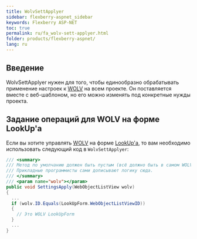 ```yaml
---
title: WolvSettApplyer
sidebar: flexberry-aspnet_sidebar
keywords: Flexberry ASP-NET
toc: true
permalink: ru/fa_wolv-sett-applyer.html
folder: products/flexberry-aspnet/
lang: ru
---
```


## Введение

WolvSettApplyer нужен для того, чтобы единообразно обрабатывать применение настроек к [WOLV](fa_web-object-list-view.html) на всем проекте. Он поставляется вместе
с веб-шаблоном, но его можно изменять под конкретные нужды проекта.

## Задание операций для WOLV на форме LookUp'а

Если вы хотите управлять [WOLV](fa_web-object-list-view.html) на форме [LookUp'а](look-up--overview.html), то вам необходимо использовать следующий код в `WolvSettApplyer`:

```csharp
/// <summary>
/// Метод по умолчанию должен быть пустым (всё должно быть в самом WOLV-e инициализироваться)
/// Прикладные программисты сами дописывают логику сюда.
/// </summary>
/// <param name="wolv"></param>
public void SettingsApply(WebObjectListView wolv)
{
  ...
  if (wolv.ID.Equals(LookUpForm.WebObjectListViewID))
  {
    // Это WOLV LookUpForm
  }
  ...
}
```
